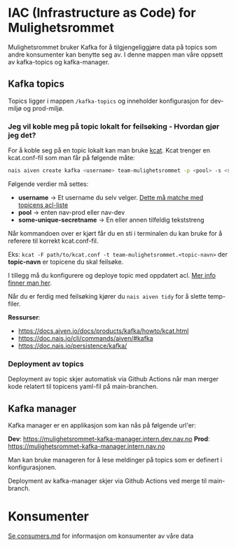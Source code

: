 # IAC (Infrastructure as Code) for Mulighetsrommet

Mulighetsrommet bruker Kafka for å tilgjengeliggjøre data på topics som andre konsumenter kan benytte seg av.
I denne mappen man våre oppsett av kafka-topics og kafka-manager.

## Kafka topics
Topics ligger i mappen `/kafka-topics` og inneholder konfigurasjon for dev-miljø og prod-miljø.

### Jeg vil koble meg på topic lokalt for feilsøking - Hvordan gjør jeg det?
For å koble seg på en topic lokalt kan man bruke [kcat](https://github.com/edenhill/kcat). Kcat trenger en kcat.conf-fil som man får på følgende måte:

```bash
nais aiven create kafka <username> team-mulighetsrommet -p <pool> -s <some-unique-secretname>
```

Følgende verdier må settes:
- **username** -> Et username du selv velger. [Dette må matche med topicens acl-liste](https://doc.nais.io/cli/commands/aiven/#kafka)
- **pool** -> enten nav-prod eller nav-dev
- **some-unique-secretname** -> En eller annen tilfeldig tekststreng

Når kommandoen over er kjørt får du en sti i terminalen du kan bruke for å referere til korrekt kcat.conf-fil.

Eks: `kcat -F path/to/kcat.conf -t team-mulighetsrommet.<topic-navn>` der **topic-navn** er topicene du skal feilsøke.

I tillegg må du konfigurere og deploye topic med oppdatert acl. [Mer info finner man her](https://doc.nais.io/cli/commands/aiven/#kafka).

Når du er ferdig med feilsøking kjører du `nais aiven tidy` for å slette temp-filer.

__Ressurser__:
- https://docs.aiven.io/docs/products/kafka/howto/kcat.html
- https://doc.nais.io/cli/commands/aiven/#kafka
- https://doc.nais.io/persistence/kafka/

### Deployment av topics
Deployment av topic skjer automatisk via Github Actions når man merger kode relatert til topicens yaml-fil på main-branchen.

## Kafka manager
Kafka manager er en applikasjon som kan nås på følgende url'er:

**Dev**: https://mulighetsrommet-kafka-manager.intern.dev.nav.no
**Prod**: https://mulighetsrommet-kafka-manager.intern.nav.no

Man kan bruke manageren for å lese meldinger på topics som er definert i konfigurasjonen.

Deployment av kafka-manager skjer via Github Actions ved merge til main-branch.

# Konsumenter
[Se consumers.md](consumers.md) for informasjon om konsumenter av våre data
